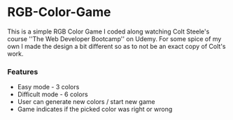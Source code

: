 # RGB-Color-Game

This is a simple RGB Color Game I coded along watching Colt Steele's course ''The Web Developer Bootcamp'' on Udemy.
For some spice of my own I made the design a bit different so as to not be an exact copy of Colt's work.

### Features
* Easy mode - 3 colors
* Difficult mode - 6 colors
* User can generate new colors / start new game
* Game indicates if the picked color was right or wrong
